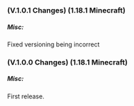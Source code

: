 ### **(V.1.0.1 Changes) (1.18.1 Minecraft)**

##### Misc:
Fixed versioning being incorrect


### **(V.1.0.0 Changes) (1.18.1 Minecraft)**

##### Misc:
First release.
